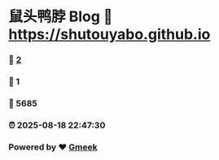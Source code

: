 # 鼠头鸭脖 Blog :link: https://shutouyabo.github.io 
### :page_facing_up: [2](https://shutouyabo.github.io/tag.html) 
### :speech_balloon: 1 
### :hibiscus: 5685 
### :alarm_clock: 2025-08-18 22:47:30 
### Powered by :heart: [Gmeek](https://github.com/Meekdai/Gmeek)
